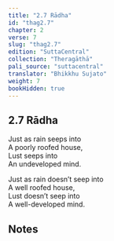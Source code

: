 ```yaml
---
title: "2.7 Rādha"
id: "thag2.7"
chapter: 2
verse: 7
slug: "thag2.7"
edition: "SuttaCentral"
collection: "Theragāthā"
pali_source: "suttacentral"
translator: "Bhikkhu Sujato"
weight: 7
bookHidden: true
---
```


## 2.7 Rādha  

Just as rain seeps into  
A poorly roofed house,  
Lust seeps into  
An undeveloped mind.  

Just as rain doesn’t seep into  
A well roofed house,  
Lust doesn’t seep into  
A well-developed mind.

## Notes